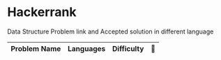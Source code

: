 # Hackerrank
Data Structure Problem link and Accepted solution in different language

| Problem Name             | Languages           | Difficulty | :link:    | 
| ------------------------ |:-------------------:| ---------- | :-----:   |

